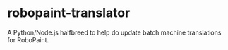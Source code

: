 # robopaint-translator
A Python/Node.js halfbreed to help do update batch machine translations for RoboPaint.
